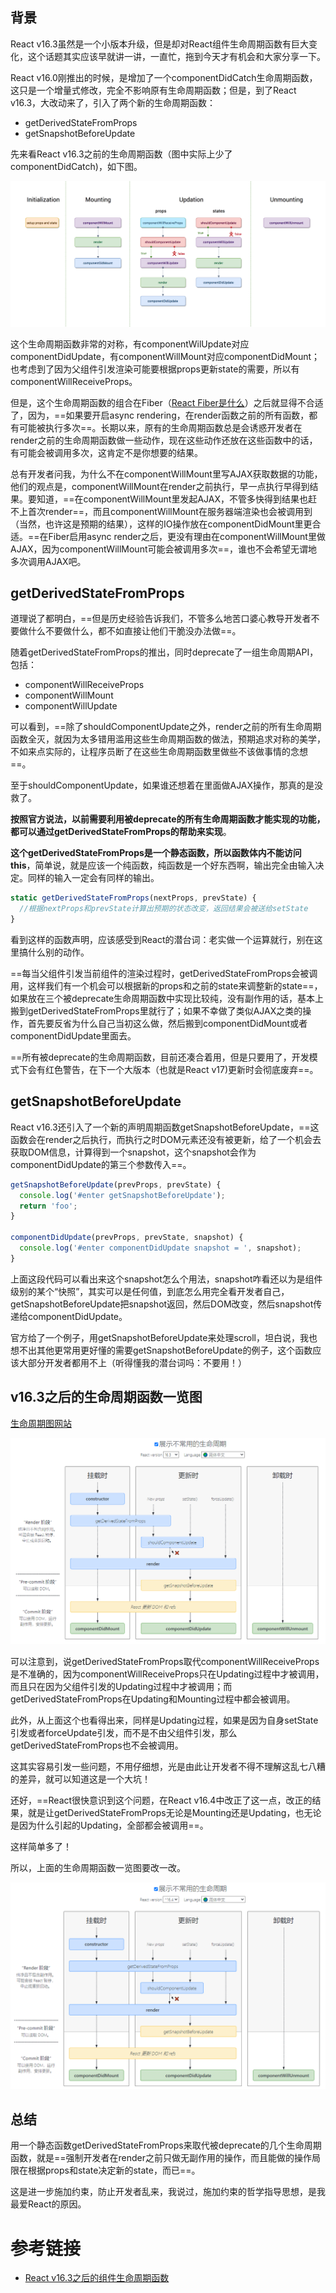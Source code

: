## 背景
React v16.3虽然是一个小版本升级，但是却对React组件生命周期函数有巨大变化，这个话题其实应该早就讲一讲，一直忙，拖到今天才有机会和大家分享一下。

React v16.0刚推出的时候，是增加了一个componentDidCatch生命周期函数，这只是一个增量式修改，完全不影响原有生命周期函数；但是，到了React v16.3，大改动来了，引入了两个新的生命周期函数：
- getDerivedStateFromProps
- getSnapshotBeforeUpdate

先来看React v16.3之前的生命周期函数（图中实际上少了componentDidCatch)，如下图。

![](../imgs/react-v16-3-life-cycle-fun.png)

这个生命周期函数非常的对称，有componentWilUpdate对应componentDidUpdate，有componentWillMount对应componentDidMount；也考虑到了因为父组件引发渲染可能要根据props更新state的需要，所以有componentWillReceiveProps。

但是，这个生命周期函数的组合在Fiber（[React Fiber是什么](https://zhuanlan.zhihu.com/p/26027085)）之后就显得不合适了，因为，==如果要开启async rendering，在render函数之前的所有函数，都有可能被执行多次==。长期以来，原有的生命周期函数总是会诱惑开发者在render之前的生命周期函数做一些动作，现在这些动作还放在这些函数中的话，有可能会被调用多次，这肯定不是你想要的结果。

总有开发者问我，为什么不在componentWillMount里写AJAX获取数据的功能，他们的观点是，componentWillMount在render之前执行，早一点执行早得到结果。要知道，==在componentWillMount里发起AJAX，不管多快得到结果也赶不上首次render==，而且componentWillMount在服务器端渲染也会被调用到（当然，也许这是预期的结果），这样的IO操作放在componentDidMount里更合适。==在Fiber启用async render之后，更没有理由在componentWillMount里做AJAX，因为componentWillMount可能会被调用多次==，谁也不会希望无谓地多次调用AJAX吧。

## getDerivedStateFromProps
道理说了都明白，==但是历史经验告诉我们，不管多么地苦口婆心教导开发者不要做什么不要做什么，都不如直接让他们干脆没办法做==。

随着getDerivedStateFromProps的推出，同时deprecate了一组生命周期API，包括：
- componentWillReceiveProps
- componentWillMount
- componentWillUpdate

可以看到，==除了shouldComponentUpdate之外，render之前的所有生命周期函数全灭，就因为太多错用滥用这些生命周期函数的做法，预期追求对称的美学，不如来点实际的，让程序员断了在这些生命周期函数里做些不该做事情的念想==。

至于shouldComponentUpdate，如果谁还想着在里面做AJAX操作，那真的是没救了。

**按照官方说法，以前需要利用被deprecate的所有生命周期函数才能实现的功能，都可以通过getDerivedStateFromProps的帮助来实现**。

**这个getDerivedStateFromProps是一个静态函数，所以函数体内不能访问this**，简单说，就是应该一个纯函数，纯函数是一个好东西啊，输出完全由输入决定。同样的输入一定会有同样的输出。

```js
static getDerivedStateFromProps(nextProps, prevState) {
  //根据nextProps和prevState计算出预期的状态改变，返回结果会被送给setState
}
```

看到这样的函数声明，应该感受到React的潜台词：老实做一个运算就行，别在这里搞什么别的动作。

==每当父组件引发当前组件的渲染过程时，getDerivedStateFromProps会被调用，这样我们有一个机会可以根据新的props和之前的state来调整新的state==，如果放在三个被deprecate生命周期函数中实现比较纯，没有副作用的话，基本上搬到getDerivedStateFromProps里就行了；如果不幸做了类似AJAX之类的操作，首先要反省为什么自己当初这么做，然后搬到componentDidMount或者componentDidUpdate里面去。

==所有被deprecate的生命周期函数，目前还凑合着用，但是只要用了，开发模式下会有红色警告，在下一个大版本（也就是React v17)更新时会彻底废弃==。

## getSnapshotBeforeUpdate
React v16.3还引入了一个新的声明周期函数getSnapshotBeforeUpdate，==这函数会在render之后执行，而执行之时DOM元素还没有被更新，给了一个机会去获取DOM信息，计算得到一个snapshot，这个snapshot会作为componentDidUpdate的第三个参数传入==。
```js
getSnapshotBeforeUpdate(prevProps, prevState) {
  console.log('#enter getSnapshotBeforeUpdate');
  return 'foo';
}

componentDidUpdate(prevProps, prevState, snapshot) {
  console.log('#enter componentDidUpdate snapshot = ', snapshot);
}
```
上面这段代码可以看出来这个snapshot怎么个用法，snapshot咋看还以为是组件级别的某个“快照”，其实可以是任何值，到底怎么用完全看开发者自己，getSnapshotBeforeUpdate把snapshot返回，然后DOM改变，然后snapshot传递给componentDidUpdate。

官方给了一个例子，用getSnapshotBeforeUpdate来处理scroll，坦白说，我也想不出其他更常用更好懂的需要getSnapshotBeforeUpdate的例子，这个函数应该大部分开发者都用不上（听得懂我的潜台词吗：不要用！）
## v16.3之后的生命周期函数一览图
[生命周期图网站](https://projects.wojtekmaj.pl/react-lifecycle-methods-diagram/)

![](../imgs/react-v16-3-life-cycle-pic-1.png)

可以注意到，说getDerivedStateFromProps取代componentWillReceiveProps是不准确的，因为componentWillReceiveProps只在Updating过程中才被调用，而且只在因为父组件引发的Updating过程中才被调用；而getDerivedStateFromProps在Updating和Mounting过程中都会被调用。

此外，从上面这个也看得出来，同样是Updating过程，如果是因为自身setState引发或者forceUpdate引发，而不是不由父组件引发，那么getDerivedStateFromProps也不会被调用。

这其实容易引发一些问题，不用仔细想，光是由此让开发者不得不理解这乱七八糟的差异，就可以知道这是一个大坑！

还好，==React很快意识到这个问题，在React v16.4中改正了这一点，改正的结果，就是让getDerivedStateFromProps无论是Mounting还是Updating，也无论是因为什么引起的Updating，全部都会被调用==。

这样简单多了！

所以，上面的生命周期函数一览图要改一改。

![](../imgs/react-v16-3-life-cycle-pic-2.png)

## 总结

用一个静态函数getDerivedStateFromProps来取代被deprecate的几个生命周期函数，就是==强制开发者在render之前只做无副作用的操作，而且能做的操作局限在根据props和state决定新的state，而已==。

这是进一步施加约束，防止开发者乱来，我说过，施加约束的哲学指导思想，是我最爱React的原因。
# 参考链接
- [React v16.3之后的组件生命周期函数](https://zhuanlan.zhihu.com/p/38030418)